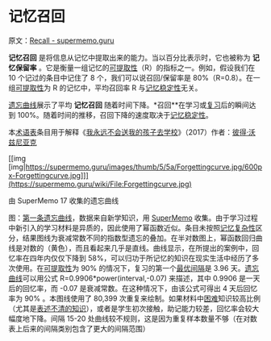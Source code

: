 # 记忆召回

原文：[Recall - supermemo.guru](https://supermemo.guru/wiki/Recall)

 **记忆召回** 是将信息从记忆中提取出来的能力。当以百分比表示时，它也被称为 **记忆保留率** 。它是衡量一组记忆的[可提取性](https://supermemo.guru/wiki/Retrievability)（R）的指标之一。例如，假设我们在 10 个记过的条目中记住了 8 个，我们可以说召回/保留率是 80%（R=0.8）。在一组[可提取性](https://supermemo.guru/wiki/Retrievability)为 R 的记忆中，平均召回率 R 与[记忆稳定性](https://supermemo.guru/wiki/Memory_stability)无关。

[遗忘曲线](https://supermemo.guru/wiki/Forgetting_curve)展示了平均 **记忆召回** 随着时间下降。*召回**在学习或[复习](https://supermemo.guru/wiki/Review)后的瞬间达到 100%。随着时间的推移，召回下降的速度取决于[记忆稳定性](https://supermemo.guru/wiki/Memory_stability)。

本[术语表](https://supermemo.guru/wiki/Glossary)条目用于解释《[我永远不会送我的孩子去学校](https://supermemo.guru/wiki/Problem_of_Schooling)》（2017）作者：[彼得·沃兹尼亚克](https://supermemo.guru/wiki/Piotr_Wozniak)

[[img [img|https://supermemo.guru/images/thumb/5/5a/Forgettingcurve.jpg/600px-Forgettingcurve.jpg]]](https://supermemo.guru/wiki/File:Forgettingcurve.jpg)

由 SuperMemo 17 收集的遗忘曲线

图：[第一条遗忘曲线](https://supermemo.guru/wiki/First_forgetting_curve)，数据来自新学知识，用 [SuperMemo](https://supermemo.guru/wiki/SuperMemo) 收集。由于学习过程中新引入的学习材料是异质的，因此使用了幂函数近似。条目未按照[记忆复杂性](https://supermemo.guru/wiki/Memory_complexity)区分，结果图线为衰减常数不同的指数型遗忘的叠加。在半对数图上，幂函数回归曲线是对数的（黄色），而且看起来几乎是直线。曲线显示，在所提出的案例中，回忆率在四年内仅仅下降到 58%，可以归功于所记忆的知识在现实生活中经历了多次使用。在[可提取性](https://supermemo.guru/wiki/Retrievability)为 90% 的情况下，复习的第一个[最优间隔](https://supermemo.guru/wiki/Optimum_interval)是 3.96 天。[遗忘曲线](https://supermemo.guru/wiki/Forgetting_curve)可以用公式 R=0.9906\*power(interval,-0.07) 来描述，其中 0.9906 是一天后的回忆率，而 -0.07 是衰减常数。在这种情况下，由该公式可得出 4 天后回忆率为 90% 。本图线使用了 80,399 次重复来绘制。如果材料中[困难](https://supermemo.guru/wiki/Memory_complexity)知识较高比例（尤其是[表述不清的知识](https://supermemo.guru/wiki/20_rules)），或者是学生初次接触，助记能力较差，回忆率会较大幅度地下降。间隔 15-20 处曲线较不规则，这是因为重复样本数量不够（在对数表上后来的间隔类别包含了更大的间隔范围）